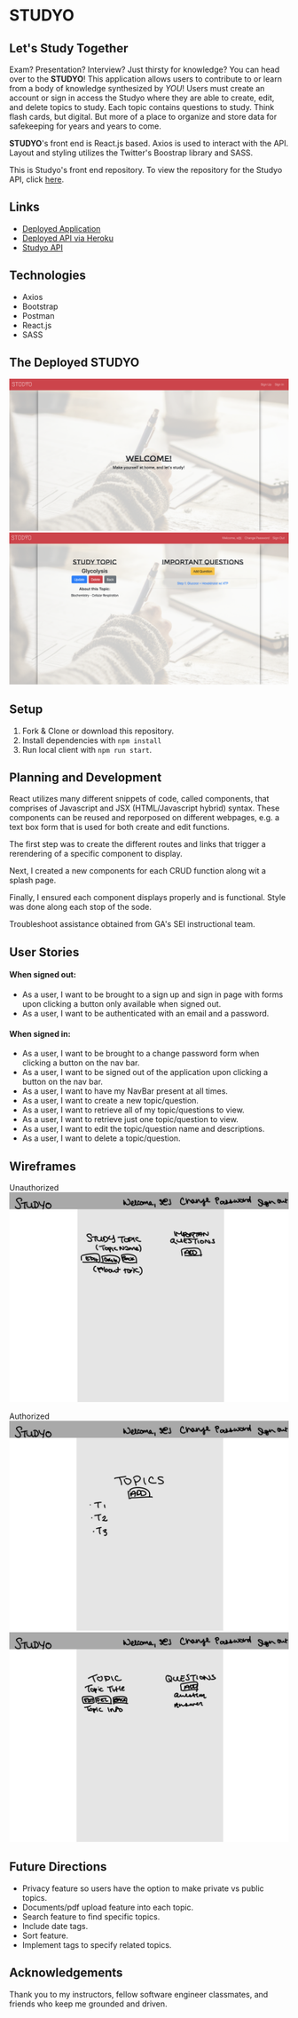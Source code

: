 # STUDYO

## Let's Study Together

Exam? Presentation? Interview? Just thirsty for knowledge? You can head over to the **STUDYO**! This application allows users to contribute to or learn from a body of knowledge synthesized by _YOU_! Users must create an account or sign in access the Studyo where they are able to create, edit, and delete topics to study. Each topic contains questions to study. Think flash cards, but digital. But more of a place to organize and store data for safekeeping for years and years to come.

**STUDYO**'s front end is React.js based. Axios is used to interact with the API. Layout and styling utilizes the Twitter's Boostrap library and SASS.

This is Studyo's front end repository. To view the repository for the Studyo API, click [here](https://github.com/stanjng/studyo-backend).

## Links
- [Deployed Application](https://stanjng.github.io/studyo-frontend/)
- [Deployed API via Heroku](https://aqueous-crag-04598.herokuapp.com/)
- [Studyo API](https://stanjng.github.io/studyo-backend/)

## Technologies
- Axios
- Bootstrap
- Postman
- React.js
- SASS

## The Deployed **STUDYO**
![Unauth Page](./public/studyo-1.png)
![Auth Page Example](./public/studyo-2.png)

## Setup
1. Fork & Clone or download this repository.
1. Install dependencies with `npm install`
1. Run local client with `npm run start`.

## Planning and Development
React utilizes many different snippets of code, called components, that comprises of Javascript and JSX (HTML/Javascript hybrid) syntax. These components can be reused and reporposed on different webpages, e.g. a text box form that is used for both create and edit functions.

The first step was to create the different routes and links that trigger a rerendering of a specific component to display.

Next, I created a new components for each CRUD function along wit a splash page.

Finally, I ensured each component displays properly and is functional. Style was done along each stop of the sode.

Troubleshoot assistance obtained from GA's SEI instructional team.

## User Stories
#### When signed out:
- As a user, I want to be brought to a sign up and sign in page with forms upon clicking a button only available when signed out.
- As a user, I want to be authenticated with an email and a password.

#### When signed in:
- As a user, I want to be brought to a change password form when clicking a button on the nav bar.
- As a user, I want to be signed out of the application upon clicking a button on the nav bar.
- As a user, I want to have my NavBar present at all times.
- As a user, I want to create a new topic/question.
- As a user, I want to retrieve all of my topic/questions to view.
- As a user, I want to retrieve just one topic/question to view.
- As a user, I want to edit the topic/question name and descriptions.
- As a user, I want to delete a topic/question.

## Wireframes

Unauthorized
![Unauthorized Page](./public/WF1.png)

Authorized
![Authorized Page 1](./public/WF2.png)
![Authorized Page 1](./public/WF3.png)

## Future Directions
- Privacy feature so users have the option to make private vs public topics.
- Documents/pdf upload feature into each topic.
- Search feature to find specific topics.
- Include date tags.
- Sort feature.
- Implement tags to specify related topics.

## Acknowledgements

Thank you to my instructors, fellow software engineer classmates, and friends who keep me grounded and driven.
